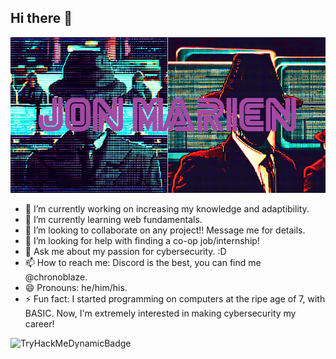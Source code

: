 ## Hi there 👋

<!--
**jondmarien/jondmarien** is a ✨ _special_ ✨ repository because its `README.md` (this file) appears on your GitHub profile.

Here are some ideas to get you started:

- 🔭 I’m currently working on ...
- 🌱 I’m currently learning ...
- 👯 I’m looking to collaborate on ...
- 🤔 I’m looking for help with ...
- 💬 Ask me about ...
- 📫 How to reach me: ...
- 😄 Pronouns: ...
- ⚡ Fun fact: ...
-->
![Jon_Marien-Github_Profile_Pic.png](https://github.com/jondmarien/jondmarien/blob/fc455e6a5eb14e9642227c6c149cb5fb4b77e340/Jon_Marien-Github_Profile_Pic.png)
- 🔭 I’m currently working on increasing my knowledge and adaptibility.
- 🌱 I’m currently learning web fundamentals.
- 👯 I’m looking to collaborate on any project!! Message me for details.
- 🤔 I’m looking for help with finding a co-op job/internship! 
- 💬 Ask me about my passion for cybersecurity. :D
- 📫 How to reach me: Discord is the best, you can find me @chronoblaze.
- 😄 Pronouns: he/him/his.
- ⚡ Fun fact: I started programming on computers at the ripe age of 7, with BASIC. Now, I'm extremely interested in making cybersecurity my career!

![TryHackMeDynamicBadge]([https://tryhackme-badges.s3.amazonaws.com/jondmarien.png?update=1](https://tryhackme.com/api/v2/badges/public-profile?userPublicId=3401071))
